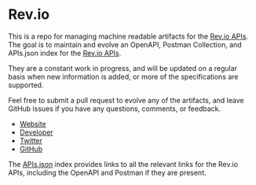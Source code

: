 # Rev.ioThis is a repo for managing machine readable artifacts for the [Rev.io APIs](https://rev.io). The goal is to maintain and evolve an OpenAPI, Postman Collection, and APIs.json index for the [Rev.io APIs](https://rev.io).They are a constant work in progress, and will be updated on a regular basis when new information is added, or more of the specifications are supported.Feel free to submit a pull request to evolve any of the artifacts, and leave GitHub issues if you have any questions, comments, or feedback.- [Website](https://rev.io)- [Developer](https://rev.io)- [Twitter](https://twitter.com/rev_io_hq)- [GitHub](https://github.com/rev-io)The [APIs.json](https://github.com/api-evangelist/rev-io/blob/master/apis.json) index provides links to all the relevant links for the Rev.io APIs, including the OpenAPI and Postman if they are present.